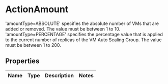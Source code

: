 # ActionAmount

\'amountType=ABSOLUTE\' specifies the absolute number of VMs that are added or removed. The value must be between 1 to 10.   \'amountType=PERCENTAGE\' specifies the percentage value that is applied to the current number of replicas of the VM Auto Scaling Group. The value must be between 1 to 200.
## Properties
| Name | Type | Description | Notes |
| ------------ | ------------- | ------------- | ------------- |


